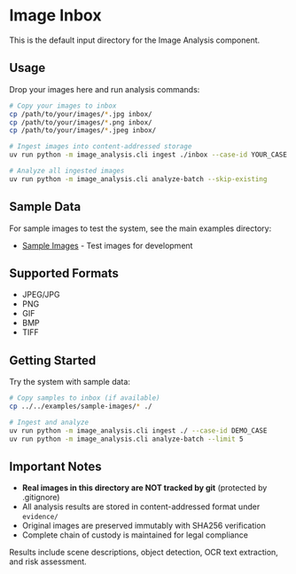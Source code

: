 # Image Inbox

This is the default input directory for the Image Analysis component.

## Usage

Drop your images here and run analysis commands:

```bash
# Copy your images to inbox
cp /path/to/your/images/*.jpg inbox/
cp /path/to/your/images/*.png inbox/
cp /path/to/your/images/*.jpeg inbox/

# Ingest images into content-addressed storage
uv run python -m image_analysis.cli ingest ./inbox --case-id YOUR_CASE

# Analyze all ingested images
uv run python -m image_analysis.cli analyze-batch --skip-existing
```

## Sample Data

For sample images to test the system, see the main examples directory:
- [Sample Images](../../examples/sample-images/) - Test images for development

## Supported Formats

- JPEG/JPG
- PNG
- GIF
- BMP
- TIFF

## Getting Started

Try the system with sample data:

```bash
# Copy samples to inbox (if available)
cp ../../examples/sample-images/* ./

# Ingest and analyze
uv run python -m image_analysis.cli ingest ./ --case-id DEMO_CASE
uv run python -m image_analysis.cli analyze-batch --limit 5
```

## Important Notes

- **Real images in this directory are NOT tracked by git** (protected by .gitignore)
- All analysis results are stored in content-addressed format under `evidence/`
- Original images are preserved immutably with SHA256 verification
- Complete chain of custody is maintained for legal compliance

Results include scene descriptions, object detection, OCR text extraction, and risk assessment.